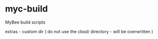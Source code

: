 # myc-build
MyBee build scripts

extras - custom dir ( do not use the cbsd/ directory - will be overwritten )
